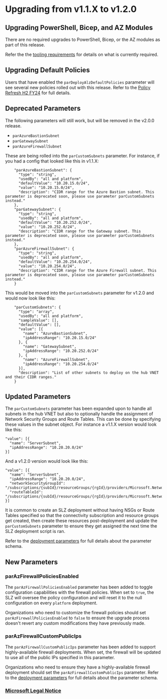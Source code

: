 # Upgrading from v1.1.X to v1.2.0

## Upgrading PowerShell, Bicep, and AZ Modules

There are no required upgrades to PowerShell, Bicep, or the AZ modules as part of this release.

Refer the the [tooling requirements](../05-Permissions-Tooling.md#tooling-required) for details on what is currently required.

## Upgrading Default Policies

Users that have enabled the `parDeployAlzDefaultPolicies` parameter will see several new policies rolled out with this release. Refer to the [Policy Refresh H2 FY24](https://github.com/Azure/Enterprise-Scale/wiki/Whats-new#-policy-refresh-h2-fy24) for full details.

## Deprecated Parameters

The following parameters will still work, but will be removed in the v2.0.0 release.

* `parAzureBastionSubnet`
* `parGatewaySubnet`
* `parAzureFirewallSubnet`

These are being rolled into the `parCustomSubnets` parameter. For instance, if you had a config that looked like this in v1.1.X:

```
    "parAzureBastionSubnet": {
      "type": "string",
      "usedBy": "all and platform",
      "defaultValue": "10.20.15.0/24",
      "value": "10.20.15.0/24",
      "description": "CIDR range for the Azure Bastion subnet. This parameter is deprecated soon, please use parameter parCustomSubnets instead."
    },
    "parGatewaySubnet": {
      "type": "string",
      "usedBy": "all and platform",
      "defaultValue": "10.20.252.0/24",
      "value": "10.20.252.0/24",
      "description": "CIDR range for the Gateway subnet. This parameter is deprecated soon, please use parameter parCustomSubnets instead."
    },
    "parAzureFirewallSubnet": {
      "type": "string",
      "usedBy": "all and platform",
      "defaultValue": "10.20.254.0/24",
      "value": "10.20.254.0/24",
      "description": "CIDR range for the Azure Firewall subnet. This parameter is deprecated soon, please use parameter parCustomSubnets instead."
    }
```

This would be moved into the `parCustomSubnets` parameter for v1.2.0 and would now look like this:

```
    "parCustomSubnets": {
      "type": "array",
      "usedBy": "all and platform",
      "sampleValue": [],
      "defaultValue": [],
      "value": [{
        "name": "AzureBastionSubnet",
        "ipAddressRange": "10.20.15.0/24"
      }, {
        "name": "GatewaySubnet",
        "ipAddressRange": "10.20.252.0/24"
      }, {
        "name": "AzureFirewallSubnet",
        "ipAddressRange": "10.20.254.0/24"
      }],
      "description": "List of other subnets to deploy on the hub VNET and their CIDR ranges."
    }
```

## Updated Parameters

The `parCustomSubnets` parameter has been expanded upon to handle all subnets in the hub VNET but also to optionally handle the assignment of Network Security Groups and Route Tables. This can be done by specifying these values in the subnet object. For instance a v1.1.X version would look like this:


```
"value": [{
  "name": "ServerSubnet",
  "ipAddressRange": "10.20.20.0/24"
}]
```

And a v1.2.0 version would look like this:

```
"value": [{
  "name": "ServerSubnet",
  "ipAddressRange": "10.20.20.0/24",
  "networkSecurityGroupId": "/subscriptions/{subId}/resourceGroups/{rgId}/providers/Microsoft.Network/networkSecurityGroups/{nsgId}",
  "routeTableId": "/subscriptions/{subId}/resourceGroups/{rgId}/providers/Microsoft.Network/routeTables/{rtId}"
}]
```

It is common to create an SLZ deployment without having NSGs or Route Tables specified so that the connectivity subscription and resource groups get created, then create these resources post-deployment and update the `parCustomSubnets` parameter to ensure they get assigned the next time the SLZ deployment script is ran.

Refer to the [deployment parameters](../07-Deployment-Parameters.md) for full details about the parameter schema.

## New Parameters

### parAzFirewallPoliciesEnabled

The `parAzFirewallPoliciesEnabled` parameter has been added to toggle configuration capabilities with the firewall policies. When set to `true`, the SLZ will oversee the policy configuration and will reset it to the null configuration on every `platform` deployment.

Organizations who need to customize the firewall policies should set `parAzFirewallPoliciesEnabled` to `false` to ensure the upgrade process doesn't revert any custom modifications they have previously made.

### parAzFirewallCustomPublicIps

The `parAzFirewallCustomPublicIps` parameter has been added to support highly-available firewall deployments. When set, the firewall will be updated to use all of the public IPs specified in this parameter.

Organizations who need to ensure they have a highly-available firewall deployment should set the `parAzFirewallCustomPublicIps` parameter. Refer to the [deployment parameters](../07-Deployment-Parameters.md) for full details about the parameter schema.

### [Microsoft Legal Notice](../NOTICE.md)
